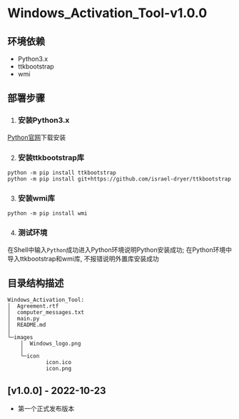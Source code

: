 # Windows_Activation_Tool-v1.0.0

## 环境依赖

- Python3.x
- ttkbootstrap
- wmi

## 部署步骤

1. ### 安装Python3.x

[Python官网](https://www.python.org)下载安装

2. ### 安装ttkbootstrap库

```
python -m pip install ttkbootstrap
python -m pip install git+https://github.com/israel-dryer/ttkbootstrap
```

3. ### 安装wmi库

`python -m pip install wmi`

4. ### 测试环境

在Shell中输入`Python`成功进入Python环境说明Python安装成功; 
在Python环境中导入ttkbootstrap和wmi库, 不报错说明外置库安装成功

## 目录结构描述

```
Windows_Activation_Tool:
│  Agreement.rtf
│  computer_messages.txt
│  main.py
│  README.md
│  
└─images
    │  Windows_logo.png
    │  
    └─icon
            icon.ico
            icon.png
```

## [v1.0.0] - 2022-10-23

- 第一个正式发布版本
